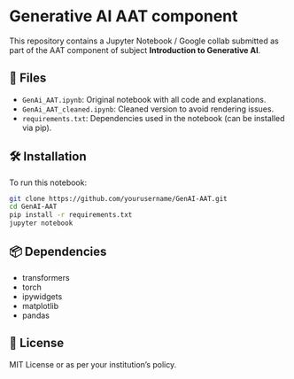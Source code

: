 # Generative AI AAT component

This repository contains a Jupyter Notebook / Google collab submitted as part of the AAT component of subject 
**Introduction to Generative AI**.

## 📂 Files

- `GenAi_AAT.ipynb`: Original notebook with all code and explanations.
- `GenAi_AAT_cleaned.ipynb`: Cleaned version to avoid rendering issues.
- `requirements.txt`: Dependencies used in the notebook (can be installed via pip).

## 🛠️ Installation

To run this notebook:

```bash
git clone https://github.com/yourusername/GenAI-AAT.git
cd GenAI-AAT
pip install -r requirements.txt
jupyter notebook
```

## 📦 Dependencies

- transformers
- torch
- ipywidgets
- matplotlib
- pandas

## 📜 License

MIT License or as per your institution’s policy.
